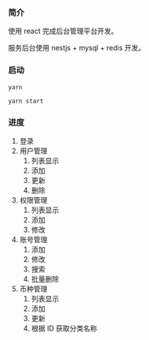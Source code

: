 ### 简介

使用 react 完成后台管理平台开发。

服务后台使用 nestjs + mysql + redis 开发。

### 启动

```shell
yarn

yarn start
```

### 进度

1. 登录
2. 用户管理
   1. 列表显示
   2. 添加
   3. 更新
   4. 删除
3. 权限管理
   1. 列表显示
   2. 添加
   3. 修改
4. 账号管理
   1. 添加
   2. 修改
   3. 搜索
   4. 批量删除
5. 币种管理
   1. 列表显示
   2. 添加
   3. 更新
   4. 根据 ID 获取分类名称
